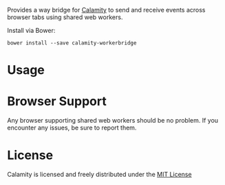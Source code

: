 Provides a way bridge for [Calamity][calamity] to send and receive events across browser tabs using shared web workers.

Install via Bower:

    bower install --save calamity-workerbridge

# Usage

# Browser Support
Any browser supporting shared web workers should be no problem.
If you encounter any issues, be sure to report them.

# License
Calamity is licensed and freely distributed under the [MIT License][mit]

[calamity]: https://bitbucket.org/kennethjor/calamity/ "Calamity"
[newissue]: https://bitbucket.org/kennethjor/calamity-workerbridge/issues/new "Report new issue"
[mit]: https://bitbucket.org/kennethjor/calamity-workerbridge/raw/default/LICENSE "MIT License"
